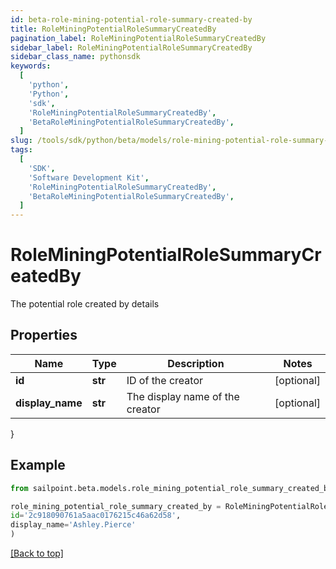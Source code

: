```yaml
---
id: beta-role-mining-potential-role-summary-created-by
title: RoleMiningPotentialRoleSummaryCreatedBy
pagination_label: RoleMiningPotentialRoleSummaryCreatedBy
sidebar_label: RoleMiningPotentialRoleSummaryCreatedBy
sidebar_class_name: pythonsdk
keywords:
  [
    'python',
    'Python',
    'sdk',
    'RoleMiningPotentialRoleSummaryCreatedBy',
    'BetaRoleMiningPotentialRoleSummaryCreatedBy',
  ]
slug: /tools/sdk/python/beta/models/role-mining-potential-role-summary-created-by
tags:
  [
    'SDK',
    'Software Development Kit',
    'RoleMiningPotentialRoleSummaryCreatedBy',
    'BetaRoleMiningPotentialRoleSummaryCreatedBy',
  ]
---
```


# RoleMiningPotentialRoleSummaryCreatedBy

The potential role created by details

## Properties

| Name             | Type    | Description                     | Notes      |
| ---------------- | ------- | ------------------------------- | ---------- |
| **id**           | **str** | ID of the creator               | [optional] |
| **display_name** | **str** | The display name of the creator | [optional] |

}

## Example

```python
from sailpoint.beta.models.role_mining_potential_role_summary_created_by import RoleMiningPotentialRoleSummaryCreatedBy

role_mining_potential_role_summary_created_by = RoleMiningPotentialRoleSummaryCreatedBy(
id='2c918090761a5aac0176215c46a62d58',
display_name='Ashley.Pierce'
)

```

[[Back to top]](#)
